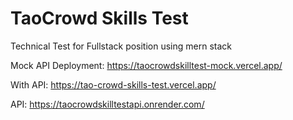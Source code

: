 # TaoCrowd Skills Test

Technical Test for Fullstack position using mern stack

Mock API Deployment:
https://taocrowdskilltest-mock.vercel.app/

With API:
https://tao-crowd-skills-test.vercel.app/

API:
https://taocrowdskilltestapi.onrender.com/
